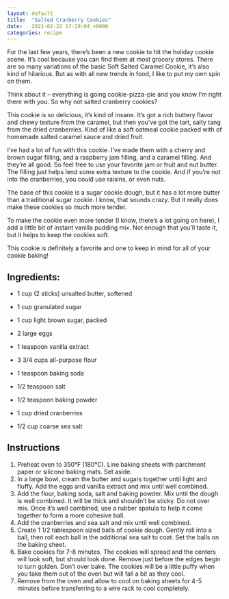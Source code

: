 ```yaml
---
layout: default
title:  "Salted Cranberry Cookies"
date:   2021-02-22 17:29:04 +0000
categories: recipe
---
```

For the last few years, there’s been a new cookie to hit the holiday cookie scene. It’s cool because you can find them at most grocery stores. There are so many variations of the basic Soft Salted Caramel Cookie, it’s also kind of hilarious. But as with all new trends in food, I like to put my own spin on them.

Think about it – everything is going cookie-pizza-pie and you know I’m right there with you. So why not salted cranberry cookies?

This cookie is so delicious, it’s kind of insane. It’s got a rich buttery flavor and chewy texture from the caramel, but then you’ve got the tart, salty tang from the dried cranberries. Kind of like a soft oatmeal cookie packed with of homemade salted caramel sauce and dried fruit.

I’ve had a lot of fun with this cookie. I’ve made them with a cherry and brown sugar filling, and a raspberry jam filling, and a caramel filling. And they’re all good. So feel free to use your favorite jam or fruit and nut butter. The filling just helps lend some extra texture to the cookie. And if you’re not into the cranberries, you could use raisins, or even nuts.

The base of this cookie is a sugar cookie dough, but it has a lot more butter than a traditional sugar cookie. I know, that sounds crazy. But it really does make these cookies so much more tender.

To make the cookie even more tender (I know, there’s a lot going on here), I add a little bit of instant vanilla pudding mix. Not enough that you’ll taste it, but it helps to keep the cookies soft.

This cookie is definitely a favorite and one to keep in mind for all of your cookie baking!


## Ingredients:

- 1 cup (2 sticks) unsalted butter, softened
- 1 cup granulated sugar
- 1 cup light brown sugar, packed

- 2 large eggs
- 1 teaspoon vanilla extract
- 3 3/4 cups all-purpose flour
- 1 teaspoon baking soda

- 1/2 teaspoon salt

- 1/2 teaspoon baking powder

- 1 cup dried cranberries
- 1/2 cup coarse sea salt


## Instructions

1. Preheat oven to 350°F (180°C). Line baking sheets with parchment paper or silicone baking mats. Set aside.
2. In a large bowl, cream the butter and sugars together until light and fluffy. Add the eggs and vanilla extract and mix until well combined.
3. Add the flour, baking soda, salt and baking powder. Mix until the dough is well combined. It will be thick and shouldn’t be sticky. Do not over mix. Once it’s well combined, use a rubber spatula to help it come together to form a more cohesive ball.
4. Add the cranberries and sea salt and mix until well combined.
5. Create 1 1/2 tablespoon sized balls of cookie dough. Gently roll into a ball, then roll each ball in the additional sea salt to coat. Set the balls on the baking sheet.
6. Bake cookies for 7-8 minutes. The cookies will spread and the centers will look soft, but should look done. Remove just before the edges begin to turn golden. Don’t over bake. The cookies will be a little puffy when you take them out of the oven but will fall a bit as they cool.
7. Remove from the oven and allow to cool on baking sheets for 4-5 minutes before transferring to a wire rack to cool completely.

